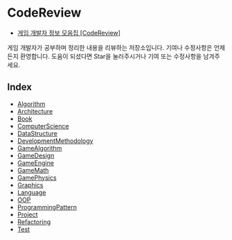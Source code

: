 # CodeReview  

- [게임 개발자 정보 모음집 [CodeReview]](https://fkdl0048.github.io/daily/CodeReview_Promotion/)

게임 개발자가 공부하며 정리한 내용을 리뷰하는 저장소입니다. 기여나 수정사항은 언제든지 환영합니다. 도움이 되셨다면 Star을 눌러주시거나 기여 또는 수정사항을 남겨주세요.

## Index

- [Algorithm](Algorithm/README.md)
- [Architecture](Architecture/README.md)
- [Book](Book/README.md)
- [ComputerScience](ComputerScience/README.md)
- [DataStructure](DataStructure/README.md)
- [DevelopmentMethodology](DevelopmentMethodology/README.md)
- [GameAlgorithm](GameAlgorithm/README.md)
- [GameDesign](GameDesign/README.md)
- [GameEngine](GameEngine/README.md)
- [GameMath](GameMath/README.md)
- [GamePhysics](GamePhysics/README.md)
- [Graphics](Graphics/README.md)
- [Language](Language/README.md)
- [OOP](OOP/README.md)
- [ProgrammingPattern](ProgrammingPatterns/README.md)
- [Project](Project/README.md)
- [Refactoring](Refactoring/)
- [Test](Test/README.md)
